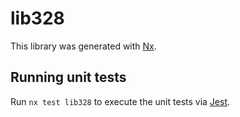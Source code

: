 # lib328

This library was generated with [Nx](https://nx.dev).

## Running unit tests

Run `nx test lib328` to execute the unit tests via [Jest](https://jestjs.io).
